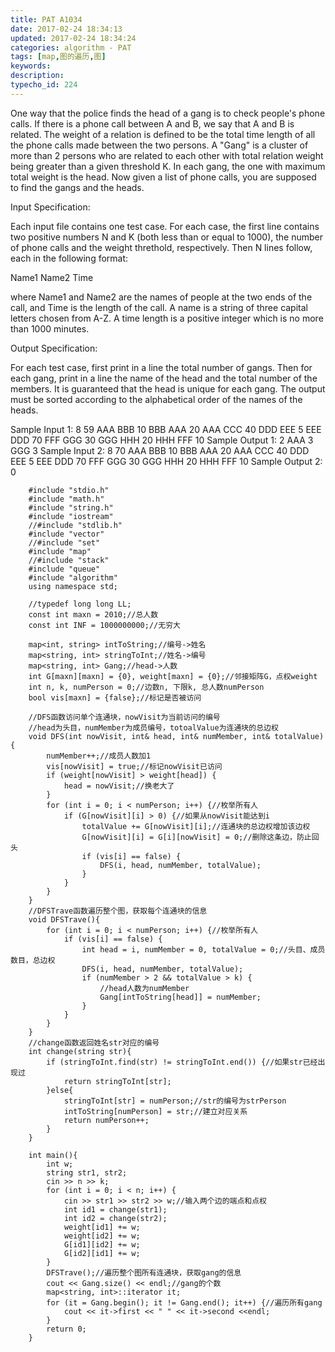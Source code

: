 ```yaml
---
title: PAT A1034
date: 2017-02-24 18:34:13
updated: 2017-02-24 18:34:24
categories: algorithm - PAT
tags: [map,图的遍历,图]
keywords:
description:
typecho_id: 224
---
```


One way that the police finds the head of a gang is to check people's phone calls. If there is a phone call between A and B, we say that A and B is related. The weight of a relation is defined to be the total time length of all the phone calls made between the two persons. A "Gang" is a cluster of more than 2 persons who are related to each other with total relation weight being greater than a given threshold K. In each gang, the one with maximum total weight is the head. Now given a list of phone calls, you are supposed to find the gangs and the heads.

Input Specification:

Each input file contains one test case. For each case, the first line contains two positive numbers N and K (both less than or equal to 1000), the number of phone calls and the weight threthold, respectively. Then N lines follow, each in the following format:

Name1 Name2 Time

where Name1 and Name2 are the names of people at the two ends of the call, and Time is the length of the call. A name is a string of three capital letters chosen from A-Z. A time length is a positive integer which is no more than 1000 minutes.

Output Specification:

For each test case, first print in a line the total number of gangs. Then for each gang, print in a line the name of the head and the total number of the members. It is guaranteed that the head is unique for each gang. The output must be sorted according to the alphabetical order of the names of the heads.

Sample Input 1:
8 59
AAA BBB 10
BBB AAA 20
AAA CCC 40
DDD EEE 5
EEE DDD 70
FFF GGG 30
GGG HHH 20
HHH FFF 10
Sample Output 1:
2
AAA 3
GGG 3
Sample Input 2:
8 70
AAA BBB 10
BBB AAA 20
AAA CCC 40
DDD EEE 5
EEE DDD 70
FFF GGG 30
GGG HHH 20
HHH FFF 10
Sample Output 2:
0

```
    #include "stdio.h"
    #include "math.h"
    #include "string.h"
    #include "iostream"
    //#include "stdlib.h"
    #include "vector"
    //#include "set"
    #include "map"
    //#include "stack"
    #include "queue"
    #include "algorithm"
    using namespace std;
    
    //typedef long long LL;
    const int maxn = 2010;//总人数
    const int INF = 1000000000;//无穷大
    
    map<int, string> intToString;//编号->姓名
    map<string, int> stringToInt;//姓名->编号
    map<string, int> Gang;//head->人数
    int G[maxn][maxn] = {0}, weight[maxn] = {0};//邻接矩阵G，点权weight
    int n, k, numPerson = 0;//边数n, 下限k, 总人数numPerson
    bool vis[maxn] = {false};//标记是否被访问
    
    //DFS函数访问单个连通块，nowVisit为当前访问的编号
    //head为头目，numMember为成员编号，totoalValue为连通块的总边权
    void DFS(int nowVisit, int& head, int& numMember, int& totalValue){
        numMember++;//成员人数加1
        vis[nowVisit] = true;//标记nowVisit已访问
        if (weight[nowVisit] > weight[head]) {
            head = nowVisit;//换老大了
        }
        for (int i = 0; i < numPerson; i++) {//枚举所有人
            if (G[nowVisit][i] > 0) {//如果从nowVisit能达到i
                totalValue += G[nowVisit][i];//连通块的总边权增加该边权
                G[nowVisit][i] = G[i][nowVisit] = 0;//删除这条边，防止回头
                if (vis[i] == false) {
                    DFS(i, head, numMember, totalValue);
                }
            }
        }
    }
    //DFSTrave函数遍历整个图，获取每个连通块的信息
    void DFSTrave(){
        for (int i = 0; i < numPerson; i++) {//枚举所有人
            if (vis[i] == false) {
                int head = i, numMember = 0, totalValue = 0;//头目、成员数目，总边权
                DFS(i, head, numMember, totalValue);
                if (numMember > 2 && totalValue > k) {
                    //head人数为numMember
                    Gang[intToString[head]] = numMember;
                }
            }
        }
    }
    //change函数返回姓名str对应的编号
    int change(string str){
        if (stringToInt.find(str) != stringToInt.end()) {//如果str已经出现过
            return stringToInt[str];
        }else{
            stringToInt[str] = numPerson;//str的编号为strPerson
            intToString[numPerson] = str;//建立对应关系
            return numPerson++;
        }
    }
    
    int main(){
        int w;
        string str1, str2;
        cin >> n >> k;
        for (int i = 0; i < n; i++) {
            cin >> str1 >> str2 >> w;//输入两个边的端点和点权
            int id1 = change(str1);
            int id2 = change(str2);
            weight[id1] += w;
            weight[id2] += w;
            G[id1][id2] += w;
            G[id2][id1] += w;
        }
        DFSTrave();//遍历整个图所有连通块，获取gang的信息
        cout << Gang.size() << endl;//gang的个数
        map<string, int>::iterator it;
        for (it = Gang.begin(); it != Gang.end(); it++) {//遍历所有gang
            cout << it->first << " " << it->second <<endl;
        }
        return 0;
    }

```